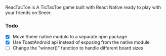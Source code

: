ReacTacToe is A TicTacToe game built with React Native ready to play with your friends on Sneer.

### Todo
- [x] Move Sneer native modulo to a separate npm package
- [x] Use ToastAndroid api instead of exposing from the native module
- [ ] Change the "winner()" function to handle different board sizes
